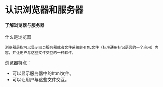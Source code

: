 
认识浏览器和服务器
================

#### 了解浏览器与服务器 ####

什么是浏览器

    浏览器是指可以显示网页服务器或者文件系统的HTML文件（标准通用标记语言的一个应用）内容，并让用户与这些文件交互的一种软件。

浏览器特点：

- 可以显示服务器中的html文件。
- 可以让用户与这些文件交互。

